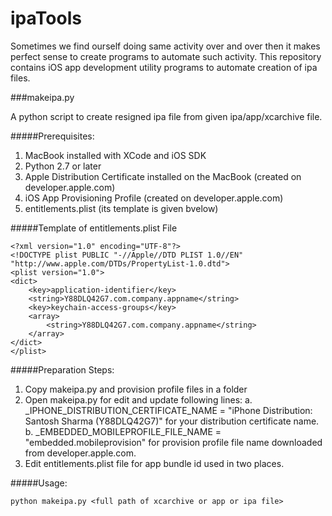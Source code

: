 # ipaTools

Sometimes we find ourself doing same activity over and over then it makes perfect sense to create programs to automate such activity. This repository contains iOS app development utility programs to automate creation of ipa files.

###makeipa.py

A python script to create resigned ipa file from given ipa/app/xcarchive file. 

#####Prerequisites:
1.	MacBook installed with XCode and iOS SDK
2.	Python 2.7 or later
3.	Apple Distribution Certificate installed on the MacBook (created on developer.apple.com)
4.	iOS App Provisioning Profile (created on developer.apple.com)
5.	entitlements.plist (its template is given bvelow)

#####Template of entitlements.plist File
```
<?xml version="1.0" encoding="UTF-8"?>
<!DOCTYPE plist PUBLIC "-//Apple//DTD PLIST 1.0//EN" "http://www.apple.com/DTDs/PropertyList-1.0.dtd">
<plist version="1.0">
<dict>
	<key>application-identifier</key>
	<string>Y88DLQ42G7.com.company.appname</string>
	<key>keychain-access-groups</key>
	<array>
		<string>Y88DLQ42G7.com.company.appname</string>
	</array>
</dict>
</plist>
```
#####Preparation Steps:
1.	Copy makeipa.py and provision profile files in a folder
2.	Open makeipa.py for edit and update following lines:
a.	_IPHONE_DISTRIBUTION_CERTIFICATE_NAME = "iPhone Distribution: Santosh Sharma (Y88DLQ42G7)" for your distribution certificate name.
b.	_EMBEDDED_MOBILEPROFILE_FILE_NAME = "embedded.mobileprovision" for provision profile file name downloaded from developer.apple.com.
3.	Edit entitlements.plist file for app bundle id used in two places.

#####Usage:
```
python makeipa.py <full path of xcarchive or app or ipa file>
```
